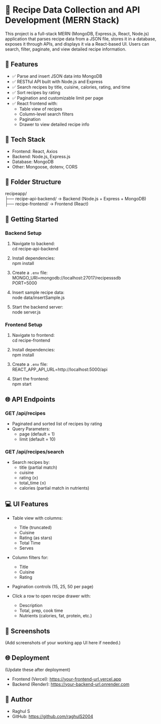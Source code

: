 # 🍲 Recipe Data Collection and API Development (MERN Stack)

This project is a full-stack MERN (MongoDB, Express.js, React, Node.js) application that parses recipe data from a JSON file, stores it in a database, exposes it through APIs, and displays it via a React-based UI. Users can search, filter, paginate, and view detailed recipe information.

## 🔧 Features

- ✅ Parse and insert JSON data into MongoDB  
- ✅ RESTful API built with Node.js and Express  
- ✅ Search recipes by title, cuisine, calories, rating, and time  
- ✅ Sort recipes by rating  
- ✅ Pagination and customizable limit per page  
- ✅ React frontend with:  
  - Table view of recipes  
  - Column-level search filters  
  - Pagination  
  - Drawer to view detailed recipe info  

## 🧱 Tech Stack

- Frontend: React, Axios  
- Backend: Node.js, Express.js  
- Database: MongoDB  
- Other: Mongoose, dotenv, CORS  

## 📁 Folder Structure

recipeapp/  
├── recipe-api-backend/       → Backend (Node.js + Express + MongoDB)  
├── recipe-frontend/          → Frontend (React)  

## 🚀 Getting Started

### Backend Setup

1. Navigate to backend:  
   cd recipe-api-backend  

2. Install dependencies:  
   npm install  

3. Create a `.env` file:  
   MONGO_URI=mongodb://localhost:27017/recipesssdb  
   PORT=5000  

4. Insert sample recipe data:  
   node data/insertSample.js  

5. Start the backend server:  
   node server.js  

### Frontend Setup

1. Navigate to frontend:  
   cd recipe-frontend  

2. Install dependencies:  
   npm install  

3. Create a `.env` file:  
   REACT_APP_API_URL=http://localhost:5000/api  

4. Start the frontend:  
   npm start  

## 🌐 API Endpoints

### GET /api/recipes  
- Paginated and sorted list of recipes by rating  
- Query Parameters:  
  - page (default = 1)  
  - limit (default = 10)  

### GET /api/recipes/search  
- Search recipes by:  
  - title (partial match)  
  - cuisine  
  - rating (≥)  
  - total_time (≤)  
  - calories (partial match in nutrients)  

## 💻 UI Features

- Table view with columns:  
  - Title (truncated)  
  - Cuisine  
  - Rating (as stars)  
  - Total Time  
  - Serves  

- Column filters for:  
  - Title  
  - Cuisine  
  - Rating  

- Pagination controls (15, 25, 50 per page)  
- Click a row to open recipe drawer with:  
  - Description  
  - Total, prep, cook time  
  - Nutrients (calories, fat, protein, etc.)  

## 📸 Screenshots

(Add screenshots of your working app UI here if needed.)

## 🌐 Deployment

(Update these after deployment)

- Frontend (Vercel): https://your-frontend-url.vercel.app  
- Backend (Render): https://your-backend-url.onrender.com  

## 🧠 Author

- Raghul S  
- GitHub: https://github.com/raghulS2004  


